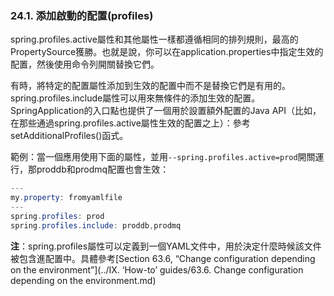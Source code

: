 ### 24.1. 添加啟動的配置(profiles)

spring.profiles.active屬性和其他屬性一樣都遵循相同的排列規則，最高的PropertySource獲勝。也就是說，你可以在application.properties中指定生效的配置，然後使用命令列開關替換它們。

有時，將特定的配置屬性添加到生效的配置中而不是替換它們是有用的。spring.profiles.include屬性可以用來無條件的添加生效的配置。SpringApplication的入口點也提供了一個用於設置額外配置的Java API（比如，在那些通過spring.profiles.active屬性生效的配置之上）：參考setAdditionalProfiles()函式。

範例：當一個應用使用下面的屬性，並用`--spring.profiles.active=prod`開關運行，那proddb和prodmq配置也會生效：
```java
---
my.property: fromyamlfile
---
spring.profiles: prod
spring.profiles.include: proddb,prodmq
```
**注**：spring.profiles屬性可以定義到一個YAML文件中，用於決定什麼時候該文件被包含進配置中。具體參考[Section 63.6, “Change configuration depending on the environment”](../IX. ‘How-to’ guides/63.6. Change configuration depending on the environment.md)
